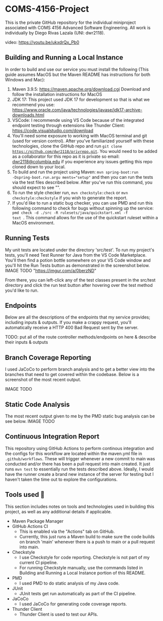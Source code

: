 # COMS-4156-Project
This is the private GitHub repository for the individual miniproject associated with 
COMS 4156 Advanced Software Engineering. All work is individually by Diego Rivas
Lazala (UNI: dwr2118).

video: https://youtu.be/ukxdrQx_Pb0

## Building and Running a Local Instance
In order to build and use our service you must install the following (This guide assumes MacOS but the Maven README has instructions for both Windows and Mac):

1. Maven 3.9.5: https://maven.apache.org/download.cgi Download and follow the installation instructions for MacOS
2. JDK 17: This project used JDK 17 for development so that is what we recommend you use: https://www.oracle.com/java/technologies/javase/jdk17-archive-downloads.html
3. VSCode: I recommende using VS Code because of the integrated endpoint testing through extensions like Thunder Client: https://code.visualstudio.com/download 
4. You'll need some exposure to working with MacOS terminal and git (used for version control). After
you've familiarized yourself with these technologies, clone the GitHub repo and run 
<code>git clone https://github.com/dwr2118/privrepo.git</code>. You would need to be added as a collaborator
for this repo as it is private so email: dwr2118@columbia.edu if you experience any issues getting 
this repo cloned down to your local. 
5. To build and run the project using Maven: <code>mvn spring-boot:run -Dspring-boot.run.argu
ments="setup"</code> and then you can run the tests via the test files described below. After you've run this command, you should expect to see "".
6. To run the style checker run, <code>mvn checkstyle:check</code> or <code>mvn checkstyle:checkstyle</code> if you wish to generate the report. 
7. If you'd like to run a static bug checker, you can use PMD and run this following command
to check for bugs without spinning up the service: <code> pmd check -d ./src -R rulesets/java/quickstart.xml -f text </code>. This command allows for the use of the quickstart ruleset within a MacOS environment. 

<!-- Our endpoints are listed below in the "Endpoints" section, with brief descriptions of their parameters. For in-depth examples and system-level
tests of them, see the section "Postman Test Documentation" below. -->

## Running Tests
My unit tests are located under the directory 'src/test'. To run my project's tests, you'll need
Test Runner for Java from the VS Code Marketplace. You'll then find a potion bottle somewhere on your VS Code
window and you'll hit the Run Tests button as demonstrated in the screenshot below. 
IMAGE TODO "https://imgur.com/a/0berzND" 

From there, you can left-click any of the test classes present in the src/test directory and click the 
run test button after hovering over the test method you'd like to run. 

## Endpoints
Below are all the descriptions of the endpoints that my service provides; including inputs & outputs. 
If you make a crappy request, you'll automatically receive a HTTP 400 Bad Request sent by the server. 

TODO: put all of the route controller methods/endpoints on here & describe their inputs & outputs 

## Branch Coverage Reporting 
I used JaCoCo to perform branch analysis and to get a better view into the branches that need to get covered within the codebase. Below is a screenshot of the most recent output. 

IMAGE TODO 

## Static Code Analysis
The most recent output given to me by the PMD static bug analysis can be see below. 
IMAGE TODO 

## Continuous Integration Report
This repository using GitHub Actions to perform continous integration and the configs for this workflow are located within the maven.yml file in <code>.github/workflows</code>. These will trigger whenever a new commit to main was conducted and/or there has been a pull request into main created. It just runs <code>mvn test</code> to essentially run the tests described above. Ideally, I would have the runner create a brand new instance of the server for testing but I haven't taken the time out to explore the configurations. 

## Tools used 🧰
This section includes notes on tools and technologies used in building this project, as well as any additional details if applicable.
 
* Maven Package Manager
* GitHub Actions CI
  * This is enabled via the "Actions" tab on GitHub.
  * Currently, this just runs a Maven build to make sure the code builds on branch 'main' whenever there is a push to main or a pull request into main. 
* Checkstyle
  * I use Checkstyle for code reporting. Checkstyle is not part of my current CI pipeline.
  * For running Checkstyle manually, use the commands listed in Building and Running a Local Instance portion of this README. 
* PMD
  * I used PMD to do static analysis of my Java code.
* JUnit
  * JUnit tests get run automatically as part of the CI pipeline.
* JaCoCo
  * I used JaCoCo for generating code coverage reports.
* Thunder Client
  * Thunder Client is used to test our APIs. 



